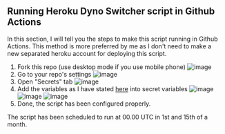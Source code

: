 ## Running Heroku Dyno Switcher script in Github Actions

In this section, I will tell you the steps to make this script running in Github Actions. This method is more preferred by me as I don't need to make a new separated heroku account for deploying this script.

1. Fork this repo (use desktop mode if you use mobile phone)
![image](https://user-images.githubusercontent.com/92842340/148034366-7560d8c0-4f49-42c6-8a31-f0cac240c1db.png)
2. Go to your repo's settings
![image](https://user-images.githubusercontent.com/92842340/148034530-a2a8cee0-9b2c-4570-aa60-14feb6dae10c.png)
3. Open "Secrets" tab
![image](https://user-images.githubusercontent.com/92842340/148034635-f4069c4e-3ac9-468c-81ca-49e9e02be27f.png)
4. Add the variables as I have stated <a href="https://github.com/tiararosebiezetta/HerokuDynoSwitcher/tree/actions-tutorial#-variables">here</a> into secret variables
![image](https://user-images.githubusercontent.com/92842340/148034879-95cf06dc-84fb-4bf4-84dd-6270ed17dd27.png)
![image](https://user-images.githubusercontent.com/92842340/148034958-8009112b-441b-4285-8e21-d5bab92bdaf8.png)
![image](https://user-images.githubusercontent.com/92842340/148035183-1f7352b6-0df7-4721-a001-675534501a3d.png)
5. Done, the script has been configured properly. 

The script has been scheduled to run at 00.00 UTC in 1st and 15th of a month.
